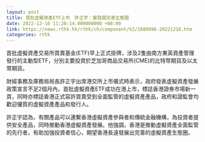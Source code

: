 ```yaml
---
layout: post
title: 首批虛擬資產ETF上市　許正宇：冀發展完善生態圈
date: 2022-12-16 11:20:14.000000000 +08:00
link: https://news.rthk.hk/rthk/ch/component/k2/1680096-20221216.htm
categories: rthk
---
```


首批虛擬資產交易所買賣基金(ETF)早上正式掛牌，涉及2隻由南方東英資產管理發行的主動型ETF，分別主要投資於芝加哥商品交易所(CME)的比特幣期貨及以太幣期貨。

財經事務及庫務局局長許正宇出席港交所上市儀式時表示，政府發表虛擬資產發展政策宣言不足2個月內，首批虛擬資產ETF成功在港上市，標誌香港證券市場新一頁，同時亦標誌香港正式容許買賣受到全面監管的虛擬資產產品，政府和證監會均歡迎優質的虛擬資產產品和發行人。

許正宇認為，有關產品可以連繫香港虛擬資產參與者和傳統金融機構，為投資者提供安全產品，同時推動香港虛擬資產發展。他強調，香港是推動虛擬資產全面監管的先行者，有助加強投資者信心，期望香港長遠發展出完善的虛擬資產生態圈。
